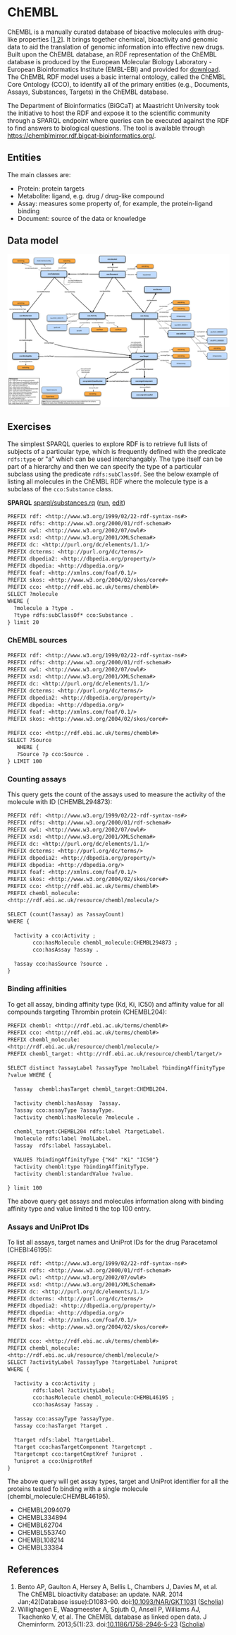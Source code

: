# ChEMBL

<a name="tp1">ChEMBL</a> is a manually curated database of bioactive
molecules with drug-like properties [<a href="#citeref1">1</a>,<a href="#citeref2">2</a>].
It brings together chemical, bioactivity and genomic data to aid the translation of
genomic information into effective new drugs. Built upon the ChEMBL database, an RDF
representation of the ChEMBL database is produced by the European Molecular Biology
Laboratory - European Bioinformatics Institute (EMBL-EBI) and provided for
[download](https://www.ebi.ac.uk/rdf/services/sparql). The ChEMBL RDF model uses a
basic internal ontology, called the <a name="tp2">ChEMBL Core Ontology</a> (CCO), to identify all of
the primary entities (e.g., Documents, Assays, Substances, Targets) in the
ChEMBL database.

The Department of Bioinformatics (BiGCaT) at Maastricht University
took the initiative to host the RDF and expose it to the scientific community through
a SPARQL endpoint where queries can be executed against the RDF to find answers to
biological questions. The tool is available through https://chemblmirror.rdf.bigcat-bioinformatics.org/.

## Entities

The main classes are:

* Protein: <a name="tp3">protein</a> targets
* Metabolite: ligand, e.g. <a name="tp4">drug</a> / drug-like compound
* Assay: measures some property of, for example, the protein-ligand binding
* Document: source of the data or knowledge

## Data model

![Graphical representation of RDF schema](images/chembl_18_rdf_summary.png "ChEMBL RDF")

## Exercises

The simplest SPARQL queries to explore RDF is to retrieve full lists of subjects of a
particular type, which is frequently defined with the predicate `rdfs:type` or "a" which
can be used interchangably. The type itself can be part of a hierarchy and then we can
specify the type of a particular subclass using the predicate `rdfs:subClassOf`. See
the below example of listing all molecules in the ChEMBL RDF where the molecule type is
a subclass of the `cco:Substance` class.

**SPARQL** [sparql/substances.rq](sparql/substances.code.html) ([run](https://chemblmirror.rdf.bigcat-bioinformatics.org/sparql/?query=PREFIX%20rdf%3A%20%3Chttp%3A%2F%2Fwww.w3.org%2F1999%2F02%2F22-rdf-syntax-ns%23%3E%0APREFIX%20rdfs%3A%20%3Chttp%3A%2F%2Fwww.w3.org%2F2000%2F01%2Frdf-schema%23%3E%0APREFIX%20owl%3A%20%3Chttp%3A%2F%2Fwww.w3.org%2F2002%2F07%2Fowl%23%3E%0APREFIX%20xsd%3A%20%3Chttp%3A%2F%2Fwww.w3.org%2F2001%2FXMLSchema%23%3E%0APREFIX%20dc%3A%20%3Chttp%3A%2F%2Fpurl.org%2Fdc%2Felements%2F1.1%2F%3E%0APREFIX%20dcterms%3A%20%3Chttp%3A%2F%2Fpurl.org%2Fdc%2Fterms%2F%3E%0APREFIX%20dbpedia2%3A%20%3Chttp%3A%2F%2Fdbpedia.org%2Fproperty%2F%3E%0APREFIX%20dbpedia%3A%20%3Chttp%3A%2F%2Fdbpedia.org%2F%3E%0APREFIX%20foaf%3A%20%3Chttp%3A%2F%2Fxmlns.com%2Ffoaf%2F0.1%2F%3E%0APREFIX%20skos%3A%20%3Chttp%3A%2F%2Fwww.w3.org%2F2004%2F02%2Fskos%2Fcore%23%3E%0A%0APREFIX%20cco%3A%20%3Chttp%3A%2F%2Frdf.ebi.ac.uk%2Fterms%2Fchembl%23%3E%0ASELECT%20%3Fmolecule%0AWHERE%20%7B%0A%20%20%3Fmolecule%20a%20%3Ftype%20.%0A%20%20%3Ftype%20rdfs%3AsubClassOf*%20cco%3ASubstance%20.%0A%7D%20limit%2020%0A), [edit](https://chemblmirror.rdf.bigcat-bioinformatics.org/?q=PREFIX%20rdf%3A%20%3Chttp%3A%2F%2Fwww.w3.org%2F1999%2F02%2F22-rdf-syntax-ns%23%3E%0APREFIX%20rdfs%3A%20%3Chttp%3A%2F%2Fwww.w3.org%2F2000%2F01%2Frdf-schema%23%3E%0APREFIX%20owl%3A%20%3Chttp%3A%2F%2Fwww.w3.org%2F2002%2F07%2Fowl%23%3E%0APREFIX%20xsd%3A%20%3Chttp%3A%2F%2Fwww.w3.org%2F2001%2FXMLSchema%23%3E%0APREFIX%20dc%3A%20%3Chttp%3A%2F%2Fpurl.org%2Fdc%2Felements%2F1.1%2F%3E%0APREFIX%20dcterms%3A%20%3Chttp%3A%2F%2Fpurl.org%2Fdc%2Fterms%2F%3E%0APREFIX%20dbpedia2%3A%20%3Chttp%3A%2F%2Fdbpedia.org%2Fproperty%2F%3E%0APREFIX%20dbpedia%3A%20%3Chttp%3A%2F%2Fdbpedia.org%2F%3E%0APREFIX%20foaf%3A%20%3Chttp%3A%2F%2Fxmlns.com%2Ffoaf%2F0.1%2F%3E%0APREFIX%20skos%3A%20%3Chttp%3A%2F%2Fwww.w3.org%2F2004%2F02%2Fskos%2Fcore%23%3E%0A%0APREFIX%20cco%3A%20%3Chttp%3A%2F%2Frdf.ebi.ac.uk%2Fterms%2Fchembl%23%3E%0ASELECT%20%3Fmolecule%0AWHERE%20%7B%0A%20%20%3Fmolecule%20a%20%3Ftype%20.%0A%20%20%3Ftype%20rdfs%3AsubClassOf*%20cco%3ASubstance%20.%0A%7D%20limit%2020%0A))

```sparql
PREFIX rdf: <http://www.w3.org/1999/02/22-rdf-syntax-ns#>
PREFIX rdfs: <http://www.w3.org/2000/01/rdf-schema#>
PREFIX owl: <http://www.w3.org/2002/07/owl#>
PREFIX xsd: <http://www.w3.org/2001/XMLSchema#>
PREFIX dc: <http://purl.org/dc/elements/1.1/>
PREFIX dcterms: <http://purl.org/dc/terms/>
PREFIX dbpedia2: <http://dbpedia.org/property/>
PREFIX dbpedia: <http://dbpedia.org/>
PREFIX foaf: <http://xmlns.com/foaf/0.1/>
PREFIX skos: <http://www.w3.org/2004/02/skos/core#>
PREFIX cco: <http://rdf.ebi.ac.uk/terms/chembl#>
SELECT ?molecule
WHERE {
  ?molecule a ?type .
  ?type rdfs:subClassOf* cco:Substance .
} limit 20
```


### ChEMBL sources

```sparql
PREFIX rdf: <http://www.w3.org/1999/02/22-rdf-syntax-ns#>
PREFIX rdfs: <http://www.w3.org/2000/01/rdf-schema#>
PREFIX owl: <http://www.w3.org/2002/07/owl#>
PREFIX xsd: <http://www.w3.org/2001/XMLSchema#>
PREFIX dc: <http://purl.org/dc/elements/1.1/>
PREFIX dcterms: <http://purl.org/dc/terms/>
PREFIX dbpedia2: <http://dbpedia.org/property/>
PREFIX dbpedia: <http://dbpedia.org/>
PREFIX foaf: <http://xmlns.com/foaf/0.1/>
PREFIX skos: <http://www.w3.org/2004/02/skos/core#>

PREFIX cco: <http://rdf.ebi.ac.uk/terms/chembl#>
SELECT ?Source
   WHERE {
   ?Source ?p cco:Source .
} LIMIT 100
```

### Counting assays

This query gets the count of the assays used to measure the activity of the molecule with ID (CHEMBL294873):

```sparql
PREFIX rdf: <http://www.w3.org/1999/02/22-rdf-syntax-ns#>
PREFIX rdfs: <http://www.w3.org/2000/01/rdf-schema#>
PREFIX owl: <http://www.w3.org/2002/07/owl#>
PREFIX xsd: <http://www.w3.org/2001/XMLSchema#>
PREFIX dc: <http://purl.org/dc/elements/1.1/>
PREFIX dcterms: <http://purl.org/dc/terms/>
PREFIX dbpedia2: <http://dbpedia.org/property/>
PREFIX dbpedia: <http://dbpedia.org/>
PREFIX foaf: <http://xmlns.com/foaf/0.1/>
PREFIX skos: <http://www.w3.org/2004/02/skos/core#>
PREFIX cco: <http://rdf.ebi.ac.uk/terms/chembl#>
PREFIX chembl_molecule: <http://rdf.ebi.ac.uk/resource/chembl/molecule/>

SELECT (count(?assay) as ?assayCount)
WHERE {

  ?activity a cco:Activity ;
		cco:hasMolecule chembl_molecule:CHEMBL294873 ;
		cco:hasAssay ?assay .

  ?assay cco:hasSource ?source .
}
```

### Binding affinities

To get all assay, <a name="tp5">binding affinity</a> type (Kd, Ki, IC50) and affinity value for all compounds
targeting Thrombin protein (CHEMBL204):

```sparql
PREFIX chembl: <http://rdf.ebi.ac.uk/terms/chembl#>
PREFIX cco: <http://rdf.ebi.ac.uk/terms/chembl#>
PREFIX chembl_molecule: <http://rdf.ebi.ac.uk/resource/chembl/molecule/>
PREFIX chembl_target: <http://rdf.ebi.ac.uk/resource/chembl/target/>

SELECT distinct ?assayLabel ?assayType ?molLabel ?bindingAffinityType ?value WHERE {

  ?assay  chembl:hasTarget chembl_target:CHEMBL204.
  
  ?activity chembl:hasAssay  ?assay.
  ?assay cco:assayType ?assayType.
  ?activity chembl:hasMolecule ?molecule .

  chembl_target:CHEMBL204 rdfs:label ?targetLabel.
  ?molecule rdfs:label ?molLabel.
  ?assay  rdfs:label ?assayLabel.
  
  VALUES ?bindingAffinityType {"Kd" "Ki" "IC50"}
  ?activity chembl:type ?bindingAffinityType.
  ?activity chembl:standardValue ?value.

} limit 100
```

The above query get assays and molecules information along with binding affinity type and value limited ti the top 100 entry.

### Assays and UniProt IDs


To list all assays, target names and UniProt IDs for the drug Paracetamol (CHEBI:46195):

```sparql
PREFIX rdf: <http://www.w3.org/1999/02/22-rdf-syntax-ns#>
PREFIX rdfs: <http://www.w3.org/2000/01/rdf-schema#>
PREFIX owl: <http://www.w3.org/2002/07/owl#>
PREFIX xsd: <http://www.w3.org/2001/XMLSchema#>
PREFIX dc: <http://purl.org/dc/elements/1.1/>
PREFIX dcterms: <http://purl.org/dc/terms/>
PREFIX dbpedia2: <http://dbpedia.org/property/>
PREFIX dbpedia: <http://dbpedia.org/>
PREFIX foaf: <http://xmlns.com/foaf/0.1/>
PREFIX skos: <http://www.w3.org/2004/02/skos/core#>

PREFIX cco: <http://rdf.ebi.ac.uk/terms/chembl#>
PREFIX chembl_molecule: <http://rdf.ebi.ac.uk/resource/chembl/molecule/>
SELECT ?activityLabel ?assayType ?targetLabel ?uniprot
WHERE {

  ?activity a cco:Activity ;
		rdfs:label ?activityLabel;
		cco:hasMolecule chembl_molecule:CHEMBL46195 ;
		cco:hasAssay ?assay .

  ?assay cco:assayType ?assayType.
  ?assay cco:hasTarget ?target .
  
  ?target rdfs:label ?targetLabel.
  ?target cco:hasTargetComponent ?targetcmpt .
  ?targetcmpt cco:targetCmptXref ?uniprot .
  ?uniprot a cco:UniprotRef
}
```

The above query will get assay types, target and UniProt identifier for all the proteins tested fo binding with a single molecule (chembl_molecule:CHEMBL46195).

- CHEMBL2094079
- CHEMBL334894
- CHEMBL62704
- CHEMBL553740
- CHEMBL108214
- CHEMBL33384

## References

1. <a name="citeref1"></a>Bento AP, Gaulton A, Hersey A, Bellis L, Chambers J, Davies M, et al. The ChEMBL bioactivity database: an update. NAR. 2014 Jan;42(Database issue):D1083-90.  doi:[10.1093/NAR/GKT1031](https://doi.org/10.1093/NAR/GKT1031) ([Scholia](https://scholia.toolforge.org/doi/10.1093/NAR/GKT1031))
2. <a name="citeref2"></a>Willighagen E, Waagmeester A, Spjuth O, Ansell P, Williams AJ, Tkachenko V, et al. The ChEMBL database as linked open data. J Cheminform. 2013;5(1):23.  doi:[10.1186/1758-2946-5-23](https://doi.org/10.1186/1758-2946-5-23) ([Scholia](https://scholia.toolforge.org/doi/10.1186/1758-2946-5-23))

